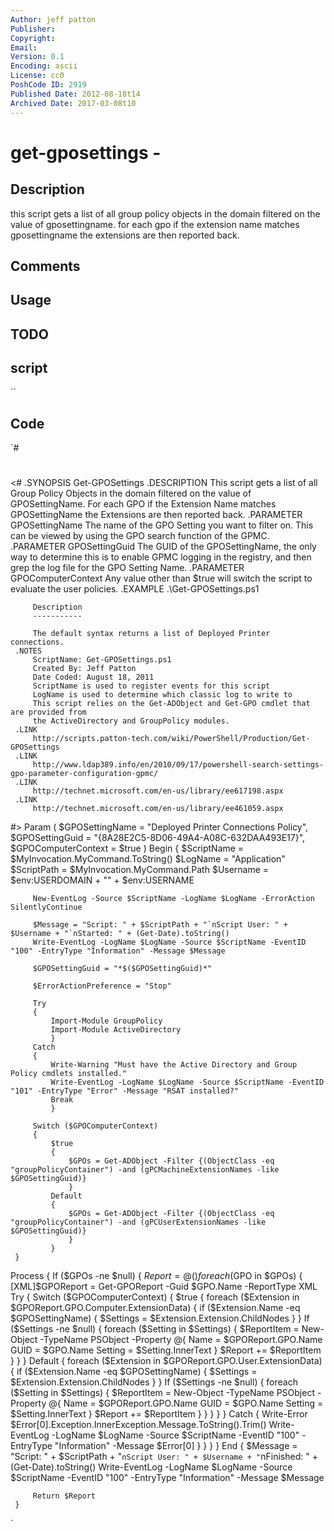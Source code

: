 ```yaml
---
Author: jeff patton
Publisher: 
Copyright: 
Email: 
Version: 0.1
Encoding: ascii
License: cc0
PoshCode ID: 2919
Published Date: 2012-08-18t14
Archived Date: 2017-03-08t10
---
```


# get-gposettings - 

## Description

this script gets a list of all group policy objects in the domain filtered on the value of gposettingname. for each gpo if the extension name matches gposettingname the extensions are then reported back.

## Comments



## Usage



## TODO



## script

``

## Code

`#
 #
 <#
     .SYNOPSIS
         Get-GPOSettings
     .DESCRIPTION
         This script gets a list of all Group Policy Objects in the domain filtered on the value
         of GPOSettingName. For each GPO if the Extension Name matches GPOSettingName the Extensions
         are then reported back. 
     .PARAMETER GPOSettingName
         The name of the GPO Setting you want to filter on. This can be viewed by using the 
         GPO search function of the GPMC.
     .PARAMETER GPOSettingGuid
         The GUID of the GPOSettingName, the only way to determine this is to enable GPMC
         logging in the registry, and then grep the log file for the GPO Setting Name.
     .PARAMETER GPOComputerContext
         Any value other than $true will switch the script to evaluate the user policies.
     .EXAMPLE
         .\Get-GPOSettings.ps1
         
         Description
         -----------
         
         The default syntax returns a list of Deployed Printer connections. 
     .NOTES
         ScriptName: Get-GPOSettings.ps1
         Created By: Jeff Patton
         Date Coded: August 18, 2011
         ScriptName is used to register events for this script
         LogName is used to determine which classic log to write to
         This script relies on the Get-ADObject and Get-GPO cmdlet that are provided from
         the ActiveDirectory and GroupPolicy modules.
     .LINK
         http://scripts.patton-tech.com/wiki/PowerShell/Production/Get-GPOSettings
     .LINK
         http://www.ldap389.info/en/2010/09/17/powershell-search-settings-gpo-parameter-configuration-gpmc/
     .LINK
         http://technet.microsoft.com/en-us/library/ee617198.aspx
     .LINK
         http://technet.microsoft.com/en-us/library/ee461059.aspx
 #>
 Param
     (
         $GPOSettingName = "Deployed Printer Connections Policy",
         $GPOSettingGuid = "{8A28E2C5-8D06-49A4-A08C-632DAA493E17}",
         $GPOComputerContext = $true
     )
 Begin
     {
         $ScriptName = $MyInvocation.MyCommand.ToString()
         $LogName = "Application"
         $ScriptPath = $MyInvocation.MyCommand.Path
         $Username = $env:USERDOMAIN + "\" + $env:USERNAME
 
         New-EventLog -Source $ScriptName -LogName $LogName -ErrorAction SilentlyContinue
 
         $Message = "Script: " + $ScriptPath + "`nScript User: " + $Username + "`nStarted: " + (Get-Date).toString()
         Write-EventLog -LogName $LogName -Source $ScriptName -EventID "100" -EntryType "Information" -Message $Message
 
         $GPOSettingGuid = "*$($GPOSettingGuid)*"
         
         $ErrorActionPreference = "Stop"
 
         Try
         {
             Import-Module GroupPolicy
             Import-Module ActiveDirectory
             }
         Catch
         {
             Write-Warning "Must have the Active Directory and Group Policy cmdlets installed."
             Write-EventLog -LogName $LogName -Source $ScriptName -EventID "101" -EntryType "Error" -Message "RSAT installed?"
             Break
             }
 
         Switch ($GPOComputerContext)
         {
             $true
             {
                 $GPOs = Get-ADObject -Filter {(ObjectClass -eq "groupPolicyContainer") -and (gPCMachineExtensionNames -like $GPOSettingGuid)}
                 }
             Default
             {
                 $GPOs = Get-ADObject -Filter {(ObjectClass -eq "groupPolicyContainer") -and (gPCUserExtensionNames -like $GPOSettingGuid)}
                 }
             }
     }
 Process
     {
         If ($GPOs -ne $null)
         {
             $Report = @()
             foreach ($GPO in $GPOs)
             {
                 [XML]$GPOReport = Get-GPOReport -Guid $GPO.Name -ReportType XML
                 Try
                 {
                     Switch ($GPOComputerContext)
                     {
                         $true
                         {
                             foreach ($Extension in $GPOReport.GPO.Computer.ExtensionData)
                             {
                                 if ($Extension.Name -eq $GPOSettingName)
                                 {
                                     $Settings = $Extension.Extension.ChildNodes
                                     }
                                 }
                             If ($Settings -ne $null)
                             {
                                 foreach ($Setting in $Settings)
                                 {
                                     $ReportItem = New-Object -TypeName PSObject -Property @{
                                         Name = $GPOReport.GPO.Name
                                         GUID = $GPO.Name
                                         Setting = $Setting.InnerText
                                         }
                                     $Report += $ReportItem
                                     }
                                 }
                             }
                         Default
                         {
                             foreach ($Extension in $GPOReport.GPO.User.ExtensionData)
                             {
                                 if ($Extension.Name -eq $GPOSettingName)
                                 {
                                     $Settings = $Extension.Extension.ChildNodes
                                     }
                                 }
                             If ($Settings -ne $null)
                             {
                                 foreach ($Setting in $Settings)
                                 {
                                     $ReportItem = New-Object -TypeName PSObject -Property @{
                                         Name = $GPOReport.GPO.Name
                                         GUID = $GPO.Name
                                         Setting = $Setting.InnerText
                                         }
                                     $Report += $ReportItem
                                     }
                                 }
                             }
                         }
                     }
                 Catch
                 {
                     Write-Error $Error[0].Exception.InnerException.Message.ToString().Trim()
                     Write-EventLog -LogName $LogName -Source $ScriptName -EventID "100" -EntryType "Information" -Message $Error[0]
                     }
                 }
             }
     }
 End
     {
         $Message = "Script: " + $ScriptPath + "`nScript User: " + $Username + "`nFinished: " + (Get-Date).toString()
         Write-EventLog -LogName $LogName -Source $ScriptName -EventID "100" -EntryType "Information" -Message $Message	
         
         Return $Report
     }
`

